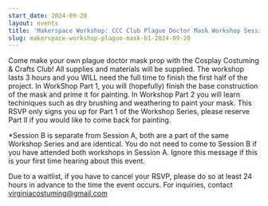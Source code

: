 ```yaml
---
start_date: 2024-09-20
layout: events
title: 'Makerspace Workshop: CCC Club Plague Doctor Mask Workshop Session B Part I'
slug: makerspace-workshop-plague-mask-b1-2024-09-20
---
```

Come make your own plague doctor mask prop with the Cosplay Costuming & Crafts Club! All supplies and materials will be supplied. The workshop lasts 3 hours and you WILL need the full time to finish the first half of the project. In WorkShop Part 1, you will (hopefully) finish the base construction of the mask and prime it for painting. In Workshop Part 2 you will learn techiniques such as dry brushing and weathering to paint your mask. This RSVP only signs you up for Part 1 of the Workshop Series, please reserve Part II if you would like to come back for painting.

*Session B is separate from Session A, both are a part of the same Workshop Series and are identical. You do not need to come to Session B if you have attended both workshops in Session A. Ignore this message if this is your first time hearing about this event.

Due to a waitlist, if you have to cancel your RSVP, please do so at least 24 hours in advance to the time the event occurs. For inquiries, contact virginiacostuming@gmail.com

